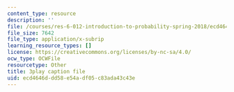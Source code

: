 ```yaml
---
content_type: resource
description: ''
file: /courses/res-6-012-introduction-to-probability-spring-2018/ecd4646ddd58e54adf05c83ada43c43e_NRnAuKxx6XA.srt
file_size: 7642
file_type: application/x-subrip
learning_resource_types: []
license: https://creativecommons.org/licenses/by-nc-sa/4.0/
ocw_type: OCWFile
resourcetype: Other
title: 3play caption file
uid: ecd4646d-dd58-e54a-df05-c83ada43c43e
---
```


